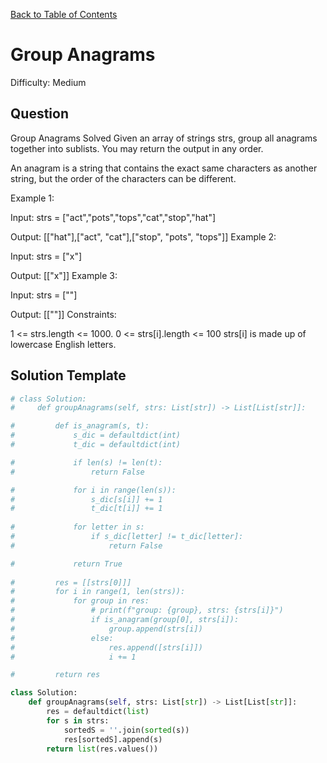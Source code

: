 [Back to Table of Contents](../../README.md)

# Group Anagrams
Difficulty: Medium

## Question
Group Anagrams
Solved 
Given an array of strings strs, group all anagrams together into sublists. You may return the output in any order.

An anagram is a string that contains the exact same characters as another string, but the order of the characters can be different.

Example 1:

Input: strs = ["act","pots","tops","cat","stop","hat"]

Output: [["hat"],["act", "cat"],["stop", "pots", "tops"]]
Example 2:

Input: strs = ["x"]

Output: [["x"]]
Example 3:

Input: strs = [""]

Output: [[""]]
Constraints:

1 <= strs.length <= 1000.
0 <= strs[i].length <= 100
strs[i] is made up of lowercase English letters.

## Solution Template
```python
# class Solution:
#     def groupAnagrams(self, strs: List[str]) -> List[List[str]]:

#         def is_anagram(s, t):
#             s_dic = defaultdict(int)
#             t_dic = defaultdict(int)

#             if len(s) != len(t):
#                 return False

#             for i in range(len(s)):
#                 s_dic[s[i]] += 1
#                 t_dic[t[i]] += 1
            
#             for letter in s:
#                 if s_dic[letter] != t_dic[letter]:
#                     return False

#             return True
        
#         res = [[strs[0]]]
#         for i in range(1, len(strs)):
#             for group in res:
#                 # print(f"group: {group}, strs: {strs[i]}")
#                 if is_anagram(group[0], strs[i]):
#                     group.append(strs[i])
#                 else:
#                     res.append([strs[i]])
#                     i += 1

#         return res

class Solution:
    def groupAnagrams(self, strs: List[str]) -> List[List[str]]:
        res = defaultdict(list)
        for s in strs:
            sortedS = ''.join(sorted(s))
            res[sortedS].append(s)
        return list(res.values())

        
```
